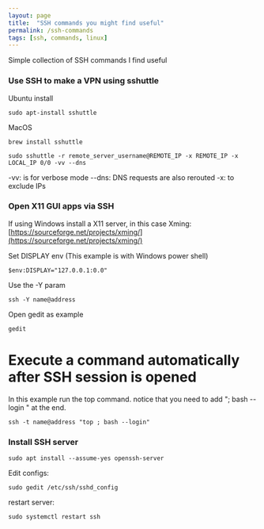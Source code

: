 ```yaml
---
layout: page
title:  "SSH commands you might find useful"
permalink: /ssh-commands
tags: [ssh, commands, linux]
---
```



Simple collection of SSH commands I find useful


### Use SSH to make a VPN using sshuttle

Ubuntu install
```
sudo apt-install sshuttle
```
MacOS
```
brew install sshuttle
```

```
sudo sshuttle -r remote_server_username@REMOTE_IP -x REMOTE_IP -x LOCAL_IP 0/0 -vv --dns
```
-vv: is for verbose mode
--dns: DNS requests are also rerouted
-x: to exclude IPs 


### Open X11 GUI apps via SSH

If using Windows install a X11 server, in this case Xming:
[https://sourceforge.net/projects/xming/](https://sourceforge.net/projects/xming/)


Set DISPLAY env (This example is with Windows power shell)
```shell
$env:DISPLAY="127.0.0.1:0.0"
```

Use the -Y param
```shell
ssh -Y name@address
```

Open gedit as example
```shell
gedit
```

# Execute a command automatically after SSH session is opened

In this example run the top command. notice that you need to add "; bash --login " at the end.

```shell
ssh -t name@address "top ; bash --login"
```

### Install SSH server
```
sudo apt install --assume-yes openssh-server
```
Edit configs:
```
sudo gedit /etc/ssh/sshd_config
```
restart server:
```
sudo systemctl restart ssh
```